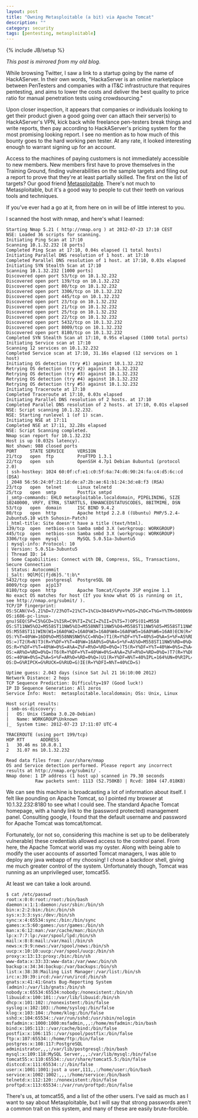 ```yaml
---
layout: post
title: "Owning Metasploitable (a bit) via Apache Tomcat"
description: ""
category: security
tags: [pentesting, metasploitable]
---
```

{% include JB/setup %}

*This post is mirrored from my old blog.*

While browsing Twitter, I saw a link to a startup going by the name of HackAServer. In their own words, "HackaServer is an online marketplace between PenTesters and companies with a IT&C infrastructure that requires pentesting, and aims to lower the costs and deliver the best quality to price ratio for manual penetration tests using crowdsourcing."

Upon closer inspection, it appears that companies or individuals looking to get their product given a good going over can attach their server(s) to HackAServer's VPN, kick back while freelance pen-testers break things and write reports, then pay according to HackAServer's pricing system for the most promising looking report. I see no mention as to how much of this bounty goes to the hard working pen tester. At any rate, it looked interesting enough to warrant signing up for an account.

Access to the machines of paying customers is not immediately accessible to new members. New members first have to prove themselves in the Training Ground, finding vulnerabilities on the sample targets and filing out a report to prove that they're at least partially skilled. The first on the list of targets? Our good friend <a title="Metasploitable" href="http://www.offensive-security.com/metasploit-unleashed/Metasploitable">Metasploitable</a>. There's not much to Metasploitable, but it's a good way to people to cut their teeth on various tools and techniques.

If you've ever had a go at it, from here on in will be of little interest to you.

I scanned the host with nmap, and here's what I learned:

	Starting Nmap 5.21 ( http://nmap.org ) at 2012-07-23 17:10 CEST
	NSE: Loaded 36 scripts for scanning.
	Initiating Ping Scan at 17:10
	Scanning 10.1.32.232 [8 ports]
	Completed Ping Scan at 17:10, 0.04s elapsed (1 total hosts)
	Initiating Parallel DNS resolution of 1 host. at 17:10
	Completed Parallel DNS resolution of 1 host. at 17:10, 0.03s elapsed
	Initiating SYN Stealth Scan at 17:10
	Scanning 10.1.32.232 [1000 ports]
	Discovered open port 53/tcp on 10.1.32.232
	Discovered open port 139/tcp on 10.1.32.232
	Discovered open port 80/tcp on 10.1.32.232
	Discovered open port 3306/tcp on 10.1.32.232
	Discovered open port 445/tcp on 10.1.32.232
	Discovered open port 23/tcp on 10.1.32.232
	Discovered open port 21/tcp on 10.1.32.232
	Discovered open port 25/tcp on 10.1.32.232
	Discovered open port 22/tcp on 10.1.32.232
	Discovered open port 5432/tcp on 10.1.32.232
	Discovered open port 8009/tcp on 10.1.32.232
	Discovered open port 8180/tcp on 10.1.32.232
	Completed SYN Stealth Scan at 17:10, 0.95s elapsed (1000 total ports)
	Initiating Service scan at 17:10
	Scanning 12 services on 10.1.32.232
	Completed Service scan at 17:10, 31.16s elapsed (12 services on 1 host)
	Initiating OS detection (try #1) against 10.1.32.232
	Retrying OS detection (try #2) against 10.1.32.232
	Retrying OS detection (try #3) against 10.1.32.232
	Retrying OS detection (try #4) against 10.1.32.232
	Retrying OS detection (try #5) against 10.1.32.232
	Initiating Traceroute at 17:10
	Completed Traceroute at 17:10, 0.03s elapsed
	Initiating Parallel DNS resolution of 2 hosts. at 17:10
	Completed Parallel DNS resolution of 2 hosts. at 17:10, 0.01s elapsed
	NSE: Script scanning 10.1.32.232.
	NSE: Starting runlevel 1 (of 1) scan.
	Initiating NSE at 17:11
	Completed NSE at 17:11, 32.28s elapsed
	NSE: Script Scanning completed.
	Nmap scan report for 10.1.32.232
	Host is up (0.032s latency).
	Not shown: 988 closed ports
	PORT     STATE SERVICE     VERSION
	21/tcp   open  ftp         ProFTPD 1.3.1
	22/tcp   open  ssh         OpenSSH 4.7p1 Debian 8ubuntu1 (protocol 2.0)
	| ssh-hostkey: 1024 60:0f:cf:e1:c0:5f:6a:74:d6:90:24:fa:c4:d5:6c:cd (DSA)
	|_2048 56:56:24:0f:21:1d:de:a7:2b:ae:61:b1:24:3d:e8:f3 (RSA)
	23/tcp   open  telnet      Linux telnetd
	25/tcp   open  smtp        Postfix smtpd
	|_smtp-commands: EHLO metasploitable.localdomain, PIPELINING, SIZE 10240000, VRFY, ETRN, STARTTLS, ENHANCEDSTATUSCODES, 8BITMIME, DSN
	53/tcp   open  domain      ISC BIND 9.4.2
	80/tcp   open  http        Apache httpd 2.2.8 ((Ubuntu) PHP/5.2.4-2ubuntu5.10 with Suhosin-Patch)
	|_html-title: Site doesn't have a title (text/html).
	139/tcp  open  netbios-ssn Samba smbd 3.X (workgroup: WORKGROUP)
	445/tcp  open  netbios-ssn Samba smbd 3.X (workgroup: WORKGROUP)
	3306/tcp open  mysql       MySQL 5.0.51a-3ubuntu5
	| mysql-info: Protocol: 10
	| Version: 5.0.51a-3ubuntu5
	| Thread ID: 14
	| Some Capabilities: Connect with DB, Compress, SSL, Transactions, Secure Connection
	| Status: Autocommit
	|_Salt: 9QlM{C|fjd6}5.'t:b\*
	5432/tcp open  postgresql  PostgreSQL DB
	8009/tcp open  ajp13?
	8180/tcp open  http        Apache Tomcat/Coyote JSP engine 1.1
	No exact OS matches for host (If you know what OS is running on it, see http://nmap.org/submit/ ).
	TCP/IP fingerprint:
	OS:SCAN(V=5.21%D=7/23%OT=21%CT=1%CU=38445%PV=Y%DS=2%DC=T%G=Y%TM=500D69A4%P=
	OS:i686-pc-linux-gnu)SEQ(SP=C5%GCD=1%ISR=C9%TI=Z%CI=Z%II=I%TS=7)OPS(O1=M558
	OS:ST11NW5%O2=M558ST11NW5%O3=M558NNT11NW5%O4=M558ST11NW5%O5=M558ST11NW5%O6=
	OS:M558ST11)WIN(W1=16A0%W2=16A0%W3=16A0%W4=16A0%W5=16A0%W6=16A0)ECN(R=Y%DF=
	OS:Y%T=40%W=16D0%O=M558NNSNW5%CC=N%Q=)T1(R=Y%DF=Y%T=40%S=O%A=S+%F=AS%RD=0%Q
	OS:=)T2(R=N)T3(R=Y%DF=Y%T=40%W=16A0%S=O%A=S+%F=AS%O=M558ST11NW5%RD=0%Q=)T4(
	OS:R=Y%DF=Y%T=40%W=0%S=A%A=Z%F=R%O=%RD=0%Q=)T5(R=Y%DF=Y%T=40%W=0%S=Z%A=S+%F
	OS:=AR%O=%RD=0%Q=)T6(R=Y%DF=Y%T=40%W=0%S=A%A=Z%F=R%O=%RD=0%Q=)T7(R=Y%DF=Y%T
	OS:=40%W=0%S=Z%A=S+%F=AR%O=%RD=0%Q=)U1(R=Y%DF=N%T=40%IPL=164%UN=0%RIPL=G%RI
	OS:D=G%RIPCK=G%RUCK=G%RUD=G)IE(R=Y%DFI=N%T=40%CD=S)

	Uptime guess: 2.043 days (since Sat Jul 21 16:10:00 2012)
	Network Distance: 2 hops
	TCP Sequence Prediction: Difficulty=197 (Good luck!)
	IP ID Sequence Generation: All zeros
	Service Info: Host:  metasploitable.localdomain; OSs: Unix, Linux

	Host script results:
	| smb-os-discovery:  
	|   OS: Unix (Samba 3.0.20-Debian)
	|   Name: WORKGROUP\Unknown
	|_  System time: 2012-07-23 17:11:07 UTC-4

	TRACEROUTE (using port 199/tcp)
	HOP RTT      ADDRESS
	1   30.46 ms 10.8.0.1
	2   31.07 ms 10.1.32.232

	Read data files from: /usr/share/nmap
	OS and Service detection performed. Please report any incorrect results at http://nmap.org/submit/ .
	Nmap done: 1 IP address (1 host up) scanned in 79.30 seconds
	           Raw packets sent: 1113 (52.750KB) | Rcvd: 1084 (47.018KB)

We can see this machine is broadcasting a lot of information about itself. I felt like pounding on Apache Tomcat, so I pointed my browser at 10.1.32.232:8180 to see what I could see. The standard Apache Tomcat homepage, with a handy link to the (password protected) management panel. Consulting google, I found that the default username and password for Apache Tomcat was tomcat/tomcat. 

Fortunately, (or not so, considering this machine is set up to be deliberately vulnerable) these credentials allowed access to the control panel. From here, the Apache Tomcat world was my oyster. Along with being able to modify the user accounts of assorted Tomcat managers, I was able to deploy any java webapp of my choosing! I chose a backdoor shell, giving me much greater control of the system. Unfortunately though, Tomcat was running as an unprivileged user, tomcat55.

At least we can take a look around.

	$ cat /etc/passwd
	root:x:0:0:root:/root:/bin/bash
	daemon:x:1:1:daemon:/usr/sbin:/bin/sh
	bin:x:2:2:bin:/bin:/bin/sh
	sys:x:3:3:sys:/dev:/bin/sh
	sync:x:4:65534:sync:/bin:/bin/sync
	games:x:5:60:games:/usr/games:/bin/sh
	man:x:6:12:man:/var/cache/man:/bin/sh
	lp:x:7:7:lp:/var/spool/lpd:/bin/sh
	mail:x:8:8:mail:/var/mail:/bin/sh
	news:x:9:9:news:/var/spool/news:/bin/sh
	uucp:x:10:10:uucp:/var/spool/uucp:/bin/sh
	proxy:x:13:13:proxy:/bin:/bin/sh
	www-data:x:33:33:www-data:/var/www:/bin/sh
	backup:x:34:34:backup:/var/backups:/bin/sh
	list:x:38:38:Mailing List Manager:/var/list:/bin/sh
	irc:x:39:39:ircd:/var/run/ircd:/bin/sh
	gnats:x:41:41:Gnats Bug-Reporting System (admin):/var/lib/gnats:/bin/sh
	nobody:x:65534:65534:nobody:/nonexistent:/bin/sh
	libuuid:x:100:101::/var/lib/libuuid:/bin/sh
	dhcp:x:101:102::/nonexistent:/bin/false
	syslog:x:102:103::/home/syslog:/bin/false
	klog:x:103:104::/home/klog:/bin/false
	sshd:x:104:65534::/var/run/sshd:/usr/sbin/nologin
	msfadmin:x:1000:1000:msfadmin,,,:/home/msfadmin:/bin/bash
	bind:x:105:113::/var/cache/bind:/bin/false
	postfix:x:106:115::/var/spool/postfix:/bin/false
	ftp:x:107:65534::/home/ftp:/bin/false
	postgres:x:108:117:PostgreSQL administrator,,,:/var/lib/postgresql:/bin/bash
	mysql:x:109:118:MySQL Server,,,:/var/lib/mysql:/bin/false
	tomcat55:x:110:65534::/usr/share/tomcat5.5:/bin/false
	distccd:x:111:65534::/:/bin/false
	user:x:1001:1001:just a user,111,,:/home/user:/bin/bash
	service:x:1002:1002:,,,:/home/service:/bin/bash
	telnetd:x:112:120::/nonexistent:/bin/false
	proftpd:x:113:65534::/var/run/proftpd:/bin/false

There's us, at tomcat55, and a list of the other users. I've said as much as I want to say about Metasploitable, but I will say that strong passwords aren't a common trait on this system, and many of these are easily brute-forcible.